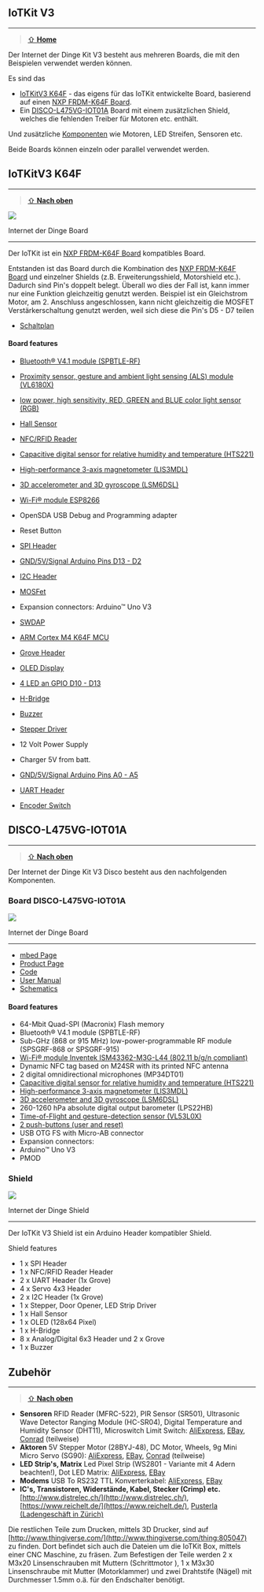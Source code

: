 ## IoTKit V3
***

> [⇧ **Home**](../README.md)

Der Internet der Dinge Kit V3 besteht aus mehreren Boards, die mit den Beispielen verwendet werden können.

Es sind das 
* [IoTKitV3 K64F](#iotkitv3-k64f) - das eigens für das IoTKit entwickelte Board, basierend auf einen [NXP FRDM-K64F Board](https://os.mbed.com/platforms/FRDM-K64F/). 
* Ein [DISCO-L475VG-IOT01A](#DISCO-L475VG-IOT01A) Board mit einem zusätzlichen Shield, welches die fehlenden Treiber für Motoren etc. enthält.

Und zusätzliche [Komponenten](#zubehör) wie Motoren, LED Streifen, Sensoren etc.

Beide Boards können einzeln oder parallel verwendet werden.

## IoTKitV3 K64F
***

> [⇧ **Nach oben**](#)

![](../images/IoTKit.png)

Internet der Dinge Board

- - -

Der IoTKit ist ein [NXP FRDM-K64F Board](https://os.mbed.com/platforms/FRDM-K64F/) kompatibles Board.
 
Entstanden ist das Board durch die Kombination des [NXP FRDM-K64F Board](https://os.mbed.com/platforms/FRDM-K64F/) und einzelner Shields (z.B. Erweiterungsshield, Motorshield etc.). Dadurch sind Pin&#039;s doppelt belegt. Überall wo dies der Fall ist, kann immer nur eine Funktion gleichzeitig genutzt werden. Beispiel ist ein Gleichstrom Motor, am 2\. Anschluss angeschlossen, kann nicht gleichzeitig die MOSFET Verstärkerschaltung genutzt werden, weil sich diese die Pin&#039;s D5 - D7 teilen

* [Schaltplan](IoTKitV3.pdf) 

#### Board features

* [Bluetooth® V4.1 module (SPBTLE-RF)](../wearables/)
* [Proximity sensor, gesture and ambient light sensing (ALS) module (VL6180X)](../i2c/)
* [low power, high sensitivity, RED, GREEN and BLUE color light sensor (RGB)](../i2c/)
* [Hall Sensor](../sensors/HallSensor/)
* [NFC/RFID Reader](../rfid/)
* [Capacitive digital sensor for relative humidity and temperature (HTS221)](../i2c/)
* [High-performance 3-axis magnetometer (LIS3MDL)](../i2c/)
* [3D accelerometer and 3D gyroscope (LSM6DSL)](../i2c/)
* [Wi-Fi® module ESP8266](../wlan)


* OpenSDA USB Debug and Programming adapter
* Reset Button
* [SPI Header](../spi/)
* [GND/5V/Signal Arduino Pins D13 - D2](../gpio/)
* [I2C Header](../i2c/)
* [MOSFet](../actors)
* Expansion connectors: Arduino™ Uno V3
* [SWDAP](https://os.mbed.com/teams/mbed/wiki/SWDAP)
* [ARM Cortex M4 K64F MCU](https://www.nxp.com/products/processors-and-microcontrollers/arm-based-processors-and-mcus/kinetis-cortex-m-mcus/k-seriesperformancem4/k6x-ethernet/kinetis-k64-120-mhz-256kb-sram-microcontrollers-mcus-based-on-arm-cortex-m4-core:K64_120)
* [Grove Header](http://wiki.seeedstudio.com/Grove_System/)
* [OLED Display](../i2c/OLEDDisplayTest/)
* [4 LED an GPIO D10 - D13](../gpio/DigitalOut/)


* [H-Bridge](../actors/)
* [Buzzer](../gpio/)
* [Stepper Driver](../actors/)


* 12 Volt Power Supply
* Charger 5V from batt.
* [GND/5V/Signal Arduino Pins A0 - A5](../gpio/)
* [UART Header](../uart/)

* [Encoder Switch](../gpio)

## DISCO-L475VG-IOT01A
***

> [⇧ **Nach oben**](#)

Der Internet der Dinge Kit V3 Disco besteht aus den nachfolgenden Komponenten.

### Board DISCO-L475VG-IOT01A

![](../images/STM32L4.png)

Internet der Dinge Board

- - -

* [mbed Page](https://os.mbed.com/platforms/ST-Discovery-L475E-IOT01A/)
* [Product Page](https://www.st.com/en/evaluation-tools/b-l475e-iot01a.html?icmp=tt5071_gl_bn_apr2017)
* [Code](https://os.mbed.com/teams/Disco-L475VG-IOT/)
* [User Manual](https://www.st.com/content/ccc/resource/technical/document/user_manual/group0/b1/b8/7a/f2/f7/8d/4b/6b/DM00347848/files/DM00347848.pdf/jcr:content/translations/en.DM00347848.pdf)
* [Schematics](https://www.st.com/resource/en/schematic_pack/b-l475e-iot01ax_sch.zip)

#### Board features

* 64-Mbit Quad-SPI (Macronix) Flash memory
* Bluetooth® V4.1 module (SPBTLE-RF)
* Sub-GHz (868 or 915 MHz) low-power-programmable RF module (SPSGRF-868 or SPSGRF-915)
* [Wi-Fi® module Inventek ISM43362-M3G-L44 (802.11 b/g/n compliant)](../wlan)
* Dynamic NFC tag based on M24SR with its printed NFC antenna
* 2 digital omnidirectional microphones (MP34DT01)
* [Capacitive digital sensor for relative humidity and temperature (HTS221)](../i2c/HTS221)
* [High-performance 3-axis magnetometer (LIS3MDL)](../i2c/LIS3MDL)
* [3D accelerometer and 3D gyroscope (LSM6DSL)](../i2c/LSM6DSL)
* 260-1260 hPa absolute digital output barometer (LPS22HB)
* [Time-of-Flight and gesture-detection sensor (VL53L0X)](../i2c/VL53L0X)
* [2 push-buttons (user and reset)](../gpio)
* USB OTG FS with Micro-AB connector
* Expansion connectors:
* Arduino™ Uno V3
* PMOD

### Shield

![](../images/Shield.png)

Internet der Dinge Shield 

- - -

Der IoTKit V3 Shield ist ein Arduino Header kompatibler Shield.

Shield features
* 1 x SPI Header
* 1 x NFC/RFID Reader Header
* 2 x UART Header (1x Grove)
* 4 x Servo 4x3 Header
* 2 x I2C Header (1x Grove)
* 1 x Stepper, Door Opener, LED Strip Driver
* 1 x Hall Sensor
* 1 x OLED (128x64 Pixel)
* 1 x H-Bridge
* 8 x Analog/Digital 6x3 Header und 2 x Grove
* 1 x Buzzer

## Zubehör
***

> [⇧ **Nach oben**](#)

*   **Sensoren** RFID Reader (MFRC-522), PIR Sensor (SR501), Ultrasonic Wave Detector Ranging Module (HC-SR04), Digital Temperature and Humidity Sensor (DHT11), Microswitch Limit Switch: [AliExpress](http://www.aliexpress.com/), [EBay](http://www.ebay.ch/), [Conrad](http://www.conrad.ch/) (teilweise)
*   **Aktoren** 5V Stepper Motor (28BYJ-48), DC Motor, Wheels, 9g Mini Micro Servo (SG90): [AliExpress](http://www.aliexpress.com/), [EBay](http://www.ebay.ch/), [Conrad](http://www.conrad.ch/) (teilweise)
*   **LED Strip&#039;s, Matrix** Led Pixel Strip (WS2801 - Variante mit 4 Adern beachten!), Dot LED Matrix: [AliExpress](http://www.aliexpress.com/), [EBay](http://www.ebay.ch/)
*   **Modems** USB To RS232 TTL Konverterkabel: [AliExpress](http://www.aliexpress.com/), [EBay](http://www.ebay.ch/)
*   **IC&#039;s, Transistoren, Widerstände, Kabel, Stecker (Crimp) etc.** [http://www.distrelec.ch/](http://www.distrelec.ch/), [https://www.reichelt.de/](https://www.reichelt.de/), [Pusterla (Ladengeschäft in Zürich)](http://www.pusterla.ch/)

Die restlichen Teile zum Drucken, mittels 3D Drucker, sind auf [http://www.thingiverse.com/](http://www.thingiverse.com/thing:805047) zu finden. Dort befindet sich auch die Dateien um die IoTKit Box, mittels einer CNC Maschine, zu fräsen. Zum Befestigen der Teile werden 2 x M3x20 Linsenschrauben mit Muttern (Schrittmotor ), 1 x M3x30 Linsenschraube mit Mutter (Motorklammer) und zwei Drahtstife (Nägel) mit Durchmesser 1.5mm o.ä. für den Endschalter benötigt.